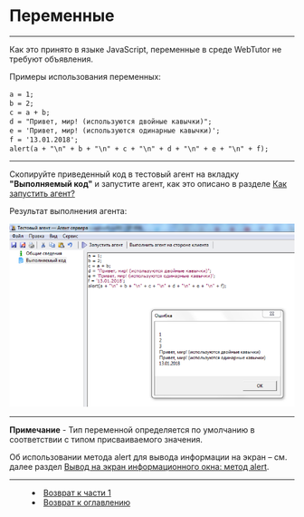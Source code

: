 # Переменные
***

Как это принято в языке JavaScript, переменные в среде WebTutor не требуют объявления. 

Примеры использования переменных:

    a = 1;
    b = 2;
    c = a + b;
    d = "Привет, мир! (используются двойные кавычки)";
    e = 'Привет, мир! (используются одинарные кавычки)';
    f = '13.01.2018';
    alert(a + "\n" + b + "\n" + c + "\n" + d + "\n" + e + "\n" + f);

---

Скопируйте приведенный код в тестовый агент на вкладку **"Выполняемый код"** и запустите агент, как это описано в разделе [Как запустить агент?](run_agent.md)

Результат выполнения агента:

![](variables01.PNG)

---

**Примечание** - Тип переменной определяется по умолчанию в соответствии с типом присваиваемого значения. 

Об использовании метода alert для вывода информации на экран – см. далее раздел [Вывод на экран информационного окна: метод alert](alert.md).


***
<dd><li> <a href="1_language.md"> Возврат к части 1</a></dd>
<dd><li> <a href="README.md"> Возврат к оглавлению</a></dd>
